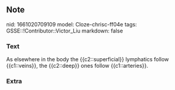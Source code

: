 ## Note
nid: 1661020709109
model: Cloze-chrisc-ff04e
tags: GSSE::!Contributor::Victor_Liu
markdown: false

### Text
As elsewhere in the body the {{c2::superficial}} lymphatics follow {{c1::veins}}, the {{c2::deep}} ones follow {{c1::arteries}}.

### Extra

